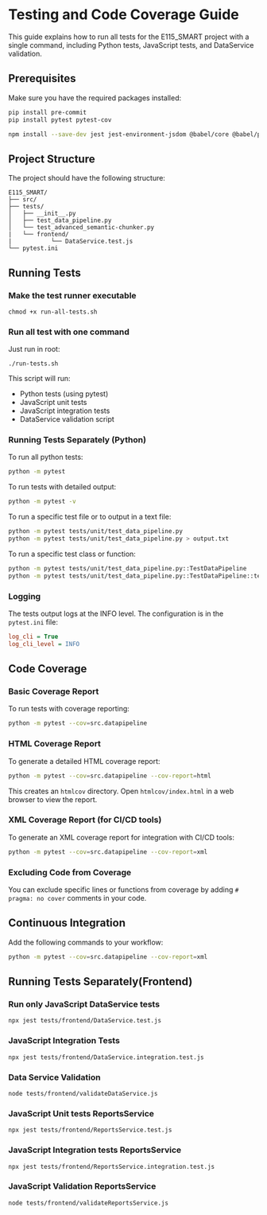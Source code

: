 # Testing and Code Coverage Guide

This guide explains how to run all tests for the E115_SMART project with a single command, including Python tests, JavaScript tests, and DataService validation.

## Prerequisites

Make sure you have the required packages installed:

```bash
pip install pre-commit
pip install pytest pytest-cov

npm install --save-dev jest jest-environment-jsdom @babel/core @babel/preset-env @babel/plugin-transform-modules-commonjs babel-jest
```

## Project Structure

The project should have the following structure:

```
E115_SMART/
├── src/
├── tests/
│   ├── __init__.py
│   ├── test_data_pipeline.py
│   └── test_advanced_semantic-chunker.py
|   └── frontend/
|           └── DataService.test.js
└── pytest.ini
```

## Running Tests

### Make the test runner executable

```
chmod +x run-all-tests.sh
```

### Run all test with one command

Just run in root:

```
./run-tests.sh
```

This script will run:

- Python tests (using pytest)
- JavaScript unit tests
- JavaScript integration tests
- DataService validation script

### Running Tests Separately (Python)

To run all python tests:

```bash
python -m pytest
```

To run tests with detailed output:

```bash
python -m pytest -v
```

To run a specific test file or to output in a text file:

```bash
python -m pytest tests/unit/test_data_pipeline.py
python -m pytest tests/unit/test_data_pipeline.py > output.txt
```

To run a specific test class or function:

```bash
python -m pytest tests/unit/test_data_pipeline.py::TestDataPipeline
python -m pytest tests/unit/test_data_pipeline.py::TestDataPipeline::test_clean_chunks
```

### Logging

The tests output logs at the INFO level. The configuration is in the `pytest.ini` file:

```ini
log_cli = True
log_cli_level = INFO
```

## Code Coverage

### Basic Coverage Report

To run tests with coverage reporting:

```bash
python -m pytest --cov=src.datapipeline
```

### HTML Coverage Report

To generate a detailed HTML coverage report:

```bash
python -m pytest --cov=src.datapipeline --cov-report=html
```

This creates an `htmlcov` directory. Open `htmlcov/index.html` in a web browser to view the report.

### XML Coverage Report (for CI/CD tools)

To generate an XML coverage report for integration with CI/CD tools:

```bash
python -m pytest --cov=src.datapipeline --cov-report=xml
```

### Excluding Code from Coverage

You can exclude specific lines or functions from coverage by adding `# pragma: no cover` comments in your code.

## Continuous Integration

Add the following commands to your workflow:

```bash
python -m pytest --cov=src.datapipeline --cov-report=xml
```

## Running Tests Separately(Frontend)

### Run only JavaScript DataService tests

```
npx jest tests/frontend/DataService.test.js
```

### JavaScript Integration Tests

```
npx jest tests/frontend/DataService.integration.test.js
```

### Data Service Validation

```
node tests/frontend/validateDataService.js
```

### JavaScript Unit tests ReportsService

```
npx jest tests/frontend/ReportsService.test.js
```

### JavaScript Integration tests ReportsService

```
npx jest tests/frontend/ReportsService.integration.test.js
```

### JavaScript Validation ReportsService

```
node tests/frontend/validateReportsService.js
```
